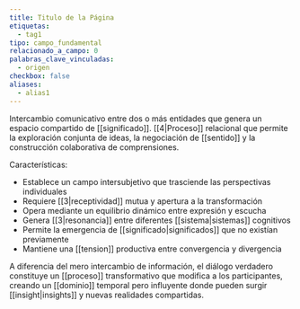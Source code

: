 ```yaml
---
title: Titulo de la Página
etiquetas:
  - tag1
tipo: campo_fundamental
relacionado_a_campo: 0
palabras_clave_vinculadas:
  - origen
checkbox: false
aliases:
  - alias1
---
```


Intercambio comunicativo entre dos o más entidades que genera un espacio compartido de [[significado]]. [[4|Proceso]] relacional que permite la exploración conjunta de ideas, la negociación de [[sentido]] y la construcción colaborativa de comprensiones.

Características:
- Establece un campo intersubjetivo que trasciende las perspectivas individuales
- Requiere [[3|receptividad]] mutua y apertura a la transformación
- Opera mediante un equilibrio dinámico entre expresión y escucha
- Genera [[3|resonancia]] entre diferentes [[sistema|sistemas]] cognitivos
- Permite la emergencia de [[significado|significados]] que no existían previamente
- Mantiene una [[tension]] productiva entre convergencia y divergencia

A diferencia del mero intercambio de información, el diálogo verdadero constituye un [[proceso]] transformativo que modifica a los participantes, creando un [[dominio]] temporal pero influyente donde pueden surgir [[insight|insights]] y nuevas realidades compartidas.

